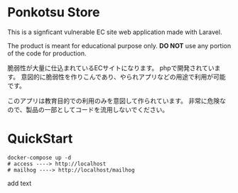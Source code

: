 # Ponkotsu Store

This is a signficant vulnerable EC site web application made with Laravel.

The product is meant for educational purpose only.
**DO NOT** use any portion of the code for production.

脆弱性が大量に仕込まれているECサイトになります。
phpで開発されています。
意図的に脆弱性を作りこんであり、やられアプリなどの用途で利用が可能です。

このアプリは教育目的での利用のみを意図して作られています。
非常に危険なので、製品の一部としてコードを流用しないでください。

# QuickStart

```
docker-compose up -d
# access ----> http://localhost
# mailhog ----> http://localhost/mailhog
```

add text
